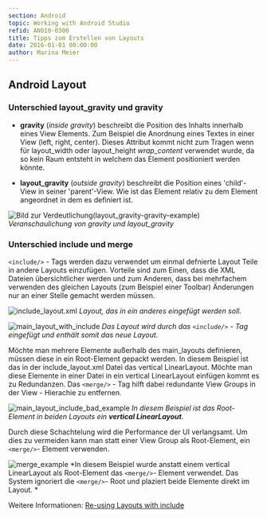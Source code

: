 ```yaml
---
section: Android
topic: Working with Android Studio
refid: AN010-0300
title: Tipps zum Erstellen von Layouts
date: 2016-01-01 00:00:00
author: Marina Meier
---
```


## Android Layout

### Unterschied layout_gravity und gravity


* **gravity** (*inside gravity*) beschreibt die Position des Inhalts innerhalb eines View Elements. Zum Beispiel die Anordnung eines Textes in einer View (left, right, center). Dieses Attribut kommt nicht zum Tragen wenn für layout_width oder layout_height *wrap_content* verwendet wurde, da so kein Raum entsteht in welchem das Element positioniert werden könnte.

* **layout_gravity** (*outside gravity*) beschreibt die Position eines 'child'-View in seiner 'parent'-View. Wie ist das Element relativ zu dem Element angeordnet in dem es definiert ist.

![Bild zur Verdeutlichung(layout_gravity-gravity-example)](layout_gravity-gravity-example.png)
*Veranschaulichung von gravity und layout_gravity*


### Unterschied include und merge

```<include/>``` - Tags werden dazu verwendet um einmal defnierte Layout Teile in andere Layouts einzufügen. Vorteile sind zum Einen, dass die XML Dateien übersichtlicher werden und zum Anderen, dass bei mehrfachem verwenden des gleichen Layouts (zum Beispiel einer Toolbar) Änderungen nur an einer Stelle gemacht werden müssen.

![include_layout.xml](include_layout_xml.png)
*Layout, das in ein anderes eingefügt werden soll.*

![main_layout_with_include](main_layout_with_include.png)
*Das Layout wird durch das ```<include/>``` - Tag eingefügt und enthält somit das neue Layout.*

Möchte man mehrere Elemente außerhalb des main_layouts definieren, müssen diese in ein Root-Element gepackt werden. In diesem Beispiel ist das in der include_layout.xml Datei das vertical LinearLayout. Möchte man diese Elemente in einer Datei in ein vertical LinearLayout einfügen kommt es zu Redundanzen. Das ```<merge/>``` - Tag hilft dabei redundante View Groups in der View - Hierachie zu entfernen.

![main_layout_include_bad_example](main_layout_include_bad_example.png)
*In diesem Beispiel ist das Root-Element in beiden Layouts ein **vertical LinearLayout**.*

Durch diese Schachtelung wird die Performance der UI verlangsamt. Um dies zu vermeiden kann man statt einer View Group als Root-Element, ein ```<merge/>```- Element verwenden.

![merge_example](merge_example.png)
*In diesem Beispiel wurde anstatt einem vertical LinearLayout als Root-Element das ```<merge/>```- Element verwendet. Das System ignoriert die ```<merge/>```- Root und plaziert beide Elemente direkt im Layout. *

Weitere Informationen: [Re-using Layouts with include](http://developer.android.com/training/improving-layouts/reusing-layouts.html)
